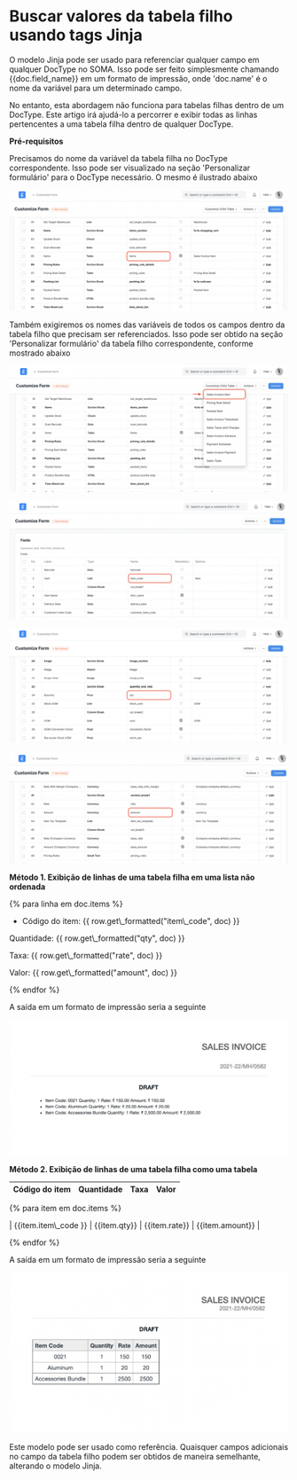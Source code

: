 # Buscar valores da tabela filho usando tags Jinja


O modelo Jinja pode ser usado para referenciar qualquer campo em qualquer DocType no SOMA. Isso pode ser feito simplesmente chamando &lcub;&lcub;doc.field\_name}} em um formato de impressão, onde 'doc.name' é o nome da variável para um determinado campo.


No entanto, esta abordagem não funciona para tabelas filhas dentro de um DocType. Este artigo irá ajudá-lo a percorrer e exibir todas as linhas pertencentes a uma tabela filha dentro de qualquer DocType.


**Pré-requisitos**


Precisamos do nome da variável da tabela filha no DocType correspondente. Isso pode ser visualizado na seção 'Personalizar formulário' para o DocType necessário. O mesmo é ilustrado abaixo


![](/files/f7Xxz1S.png)


Também exigiremos os nomes das variáveis ​​de todos os campos dentro da tabela filho que precisam ser referenciados. Isso pode ser obtido na seção 'Personalizar formulário' da tabela filho correspondente, conforme mostrado abaixo


![](/files/tzloEh2.png)


![](/files/wPB82f0.png)


![](/files/AV0308f.png)


![](/files/CW0oEUo.png)


**Método 1. Exibição de linhas de uma tabela filha em uma lista não ordenada**




{% para linha em doc.items %}

* Código do item: &lcub;&lcub; row.get\\_formatted("item\\_code", doc) }}

Quantidade: &lcub;&lcub; row.get\\_formatted("qty", doc) }}

Taxa: &lcub;&lcub; row.get\\_formatted("rate", doc) }}

Valor: &lcub;&lcub; row.get\\_formatted("amount", doc) }}


{% endfor %}



A saída em um formato de impressão seria a seguinte


![](/files/lgLjE7u.png)


**Método 2. Exibição de linhas de uma tabela filha como uma tabela**




| Código do item | Quantidade | Taxa | Valor |
| --- | --- | --- | --- |
  


{% para item em doc.items %}

| &lcub;&lcub;item.item\\_code }} | &lcub;&lcub;item.qty}} | &lcub;&lcub;item.rate}} | &lcub;&lcub;item.amount}} |


{% endfor %}



A saída em um formato de impressão seria a seguinte


![](/files/GS00WlC.png)


Este modelo pode ser usado como referência. Quaisquer campos adicionais no campo da tabela filho podem ser obtidos de maneira semelhante, alterando o modelo Jinja.

